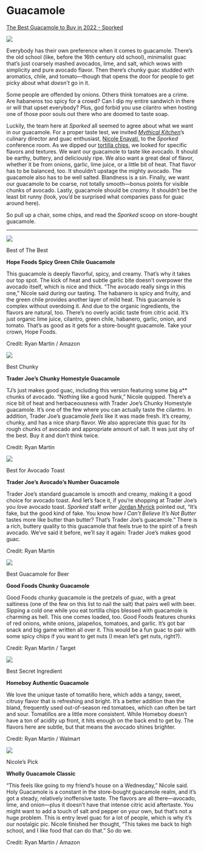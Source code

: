 # Guacamole
[The Best Guacamole to Buy in 2022 - Sporked](https://sporked.com/article/best-guacamole/)

![](https://sporked.com/wp-content/uploads/2022/03/BEST-GAUCAMOLE-RANKING_DANNY-PALUMBO_SPORKED_HEADER.jpg?resize=966,544)

Everybody has their own preference when it comes to guacamole. There’s the old school (like, before the 16th century old school), minimalist guac that’s just coarsely mashed avocados, lime, and salt, which wows with simplicity and pure avocado flavor. Then there’s chunky guac studded with aromatics, chile, and tomato—though that opens the door for people to get picky about what _doesn’t_ go in it.

Some people are offended by onions. Others think tomatoes are a crime. Are habaneros too spicy for a crowd? Can I dip my entire sandwich in there or will that upset everybody? Plus, god forbid you use cilantro when hosting one of those poor souls out there who are doomed to taste soap. 

Luckily, the team here at _Sporked_ all seemed to agree about what we want in our guacamole. For a proper taste test, we invited _[Mythical Kitchen](https://www.youtube.com/channel/UCXGR70CkW_pXb8n52LzCCRw)_’s culinary director and guac enthusiast, [Nicole Enayati](https://www.instagram.com/nicolehendizadeh/?hl=en), to the _Sporked_ conference room. As we dipped our [tortilla chips](https://sporked.com/article/best-tortilla-chips/), we looked for specific flavors and textures. We want our guacamole to taste like avocado. It should be earthy, buttery, and deliciously ripe. We also want a great deal of flavor, whether it be from onions, garlic, lime juice, or a little bit of heat. That flavor has to be balanced, too. It shouldn’t upstage the mighty avocado. The guacamole also has to be well salted. Blandness is a sin. Finally, we want our guacamole to be coarse, not totally smooth—bonus points for visible chunks of avocado. Lastly, guacamole should be _creamy_. It shouldn’t be the least bit runny (look, you’d be surprised what companies pass for guac around here).

So pull up a chair, some chips, and read the _Sporked_ scoop on store-bought guacamole.

___

![](http://sporked.com/wp-content/uploads/2022/03/BEST-GAUCAMOLE-RANKING_DANNY-PALUMBO_SPORKED_INSET_01.gif)

Best of The Best

**Hope Foods Spicy Green Chile Guacamole**

This guacamole is deeply flavorful, spicy, and creamy. That’s why it takes our top spot. The kick of heat and subtle garlic bite doesn’t overpower the avocado itself, which is nice and thick. “The avocado really sings in this one,” Nicole said during our tasting. The habanero is spicy and fruity, and the green chile provides another layer of mild heat. This guacamole is complex without overdoing it. And due to the organic ingredients, the flavors are natural, too. There’s no overly acidic taste from citric acid. It’s just organic lime juice, cilantro, green chile, habanero, garlic, onion, and tomato. That’s as good as it gets for a store-bought guacamole. Take your crown, Hope Foods.

Credit: Ryan Martin / Amazon

![](http://sporked.com/wp-content/uploads/2022/03/BEST-GAUCAMOLE-RANKING_DANNY-PALUMBO_SPORKED_INSET_02.gif)

Best Chunky

**Trader Joe’s Chunky Homestyle Guacamole**

TJ’s just makes good guac, including this version featuring some big a\*\* chunks of avocado. “Nothing like a good hunk,” Nicole quipped. There’s a nice bit of heat and herbaceousness with Trader Joe’s Chunky Homestyle guacamole. It’s one of the few where you can actually taste the cilantro. In addition, Trader Joe’s guacamole _feels_ like it was made fresh. It’s creamy, chunky, and has a nice sharp flavor. We also appreciate this guac for its rough chunks of avocado and appropriate amount of salt. It was just shy of the best. Buy it and don’t think twice.

Credit: Ryan Martin

![](http://sporked.com/wp-content/uploads/2022/03/BEST-GAUCAMOLE-RANKING_DANNY-PALUMBO_SPORKED_INSET_03.gif)

Best for Avocado Toast

**Trader Joe’s Avocado’s Number Guacamole**

Trader Joe’s standard guacamole is smooth and creamy, making it a good choice for avocado toast. And let’s face it, if you’re shopping at Trader Joe’s you _love_ avocado toast. _Sporked_ staff writer [Jordan Myrick](https://sporked.com/article/author/jordanmyrick/) pointed out, “It’s fake, but the good kind of fake. You know how _I Can’t Believe It’s Not Butter_ tastes more like butter than butter? That’s Trader Joe’s guacamole.” There is a rich, buttery quality to this guacamole that feels true to the spirit of a fresh avocado. We’ve said it before, we’ll say it again: Trader Joe’s makes good guac.

Credit: Ryan Martin

![](http://sporked.com/wp-content/uploads/2022/03/BEST-GAUCAMOLE-RANKING_DANNY-PALUMBO_SPORKED_INSET_04.gif)

Best Guacamole for Beer

**Good Foods Chunky Guacamole**

Good Foods chunky guacamole is the pretzels of guac, with a great saltiness (one of the few on this list to nail the salt) that pairs well with beer. Sipping a cold one while you eat tortilla chips blessed with guacamole is charming as hell. This one comes loaded, too. Good Foods features chunks of red onions, white onions, jalapeños, tomatoes, and garlic. It’s got bar snack and big game written all over it. This would be a fun guac to pair with some spicy chips if you want to get nuts (I mean let’s get nuts, right?).

Credit: Ryan Martin / Target

![](http://sporked.com/wp-content/uploads/2022/03/BEST-GAUCAMOLE-RANKING_DANNY-PALUMBO_SPORKED_INSET_05.gif)

Best Secret Ingredient

**Homeboy Authentic Guacamole**

We love the unique taste of tomatillo here, which adds a tangy, sweet, citrusy flavor that is refreshing and bright. It’s a better addition than the bland, frequently used out-of-season red tomatoes, which can often be tart and sour. Tomatillos are a little more consistent. While Homeboy doesn’t have a ton of acidity up front, it hits enough on the back end to get by. The flavors here are subtle, but that means the avocado shines brighter. 

Credit: Ryan Martin / Walmart

![](http://sporked.com/wp-content/uploads/2022/03/BEST-GAUCAMOLE-RANKING_DANNY-PALUMBO_SPORKED_INSET_06.gif)

Nicole’s Pick

**Wholly Guacamole Classic**

“This feels like going to my friend’s house on a Wednesday,” Nicole said. Holy Guacamole is a constant in the store-bought guacamole realm, and it’s got a steady, relatively inoffensive taste. The flavors are all there—avocado, lime, and onion—plus it doesn’t have that intense citric acid aftertaste. You might want to add a touch of salt and pepper on your own, but that’s not a huge problem. This is entry level guac for a lot of people, which is why it’s our nostalgic pic. Nicole finished her thought, “This takes me back to high school, and I like food that can do that.” So do we.

Credit: Ryan Martin / Amazon